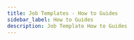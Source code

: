 ```yaml
---
title: Job Templates - How to Guides
sidebar_label: How to Guides
description: Job Template How to Guides
---
```

